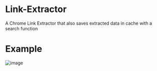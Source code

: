 # Link-Extractor
A Chrome Link Extractor that also saves extracted data in cache with a search function

# Example
![image](https://github.com/user-attachments/assets/b52963a3-5620-4802-a884-7e1e9d3eba26)
